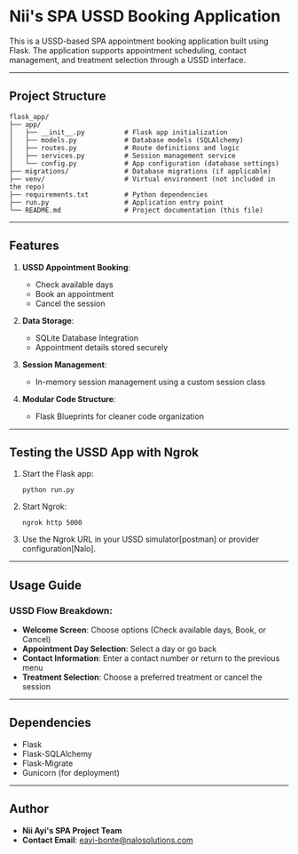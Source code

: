 # **Nii's SPA USSD Booking Application**  

This is a USSD-based SPA appointment booking application built using Flask. The application supports appointment scheduling, contact management, and treatment selection through a USSD interface.  

---

## **Project Structure**  

```
flask_app/
├── app/
│   ├── __init__.py          # Flask app initialization
│   ├── models.py            # Database models (SQLAlchemy)
│   ├── routes.py            # Route definitions and logic
│   ├── services.py          # Session management service
│   └── config.py            # App configuration (database settings)
├── migrations/              # Database migrations (if applicable)
├── venv/                    # Virtual environment (not included in the repo)
├── requirements.txt         # Python dependencies
├── run.py                   # Application entry point
└── README.md                # Project documentation (this file)
```

---

## **Features**  
1. **USSD Appointment Booking**:  
   - Check available days  
   - Book an appointment  
   - Cancel the session  

2. **Data Storage**:  
   - SQLite Database Integration  
   - Appointment details stored securely  

3. **Session Management**:  
   - In-memory session management using a custom session class  

4. **Modular Code Structure**:  
   - Flask Blueprints for cleaner code organization  

---

## **Testing the USSD App with Ngrok**  

1. Start the Flask app:  
   ```
   python run.py
   ```

2. Start Ngrok:  
   ```
   ngrok http 5000
   ```

3. Use the Ngrok URL in your USSD simulator[postman] or provider configuration[Nalo].  

---

## **Usage Guide**  

### USSD Flow Breakdown:  
- **Welcome Screen**: Choose options (Check available days, Book, or Cancel)  
- **Appointment Day Selection**: Select a day or go back  
- **Contact Information**: Enter a contact number or return to the previous menu  
- **Treatment Selection**: Choose a preferred treatment or cancel the session  

---

## **Dependencies**  
- Flask  
- Flask-SQLAlchemy  
- Flask-Migrate  
- Gunicorn (for deployment)  

---

## **Author**  
- **Nii Ayi's SPA Project Team**  
- **Contact Email**: eayi-bonte@nalosolutions.com  

